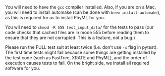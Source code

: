 You will need to have the `gcc` compiler installed. Also, if you are on a Mac, you will need to install automake (can be done with `brew install automake`), as this is required for us to install PhyML for you.

You wil need to `chmod -R 555 test_input_data/` for the tests to pass (our code checks that cached files are in mode 555 before reading them to ensure that they are not corrupted. This is a feature, not a bug.)

Please run the FULL test suit at least twice (i.e. don't use `-x` flag in pytest). The first time tests might fail because some things are getting installed by the test code (such as FastTree, XRATE and PhyML), and the order of execution causes tests to fail. On the bright side, we install all required software for you.
